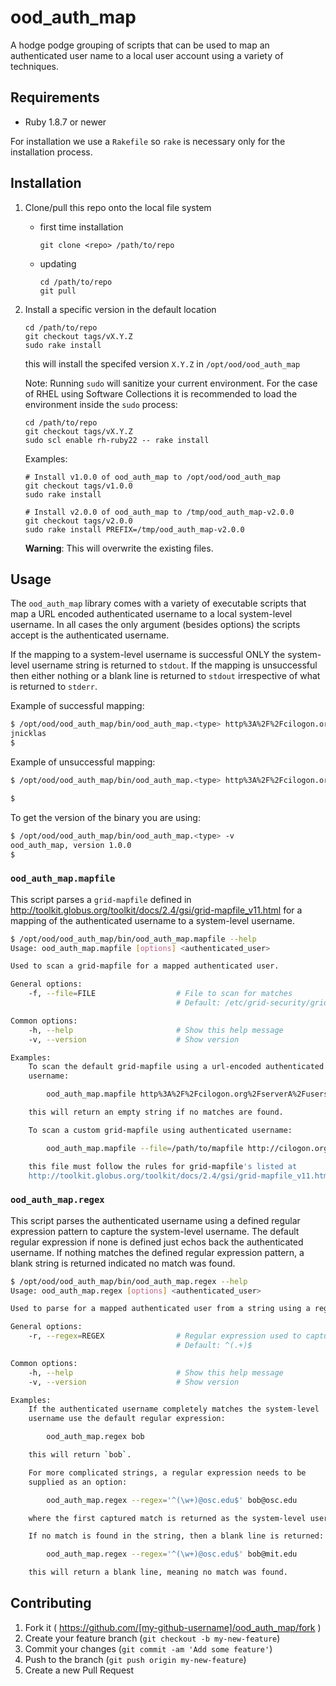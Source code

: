 # ood_auth_map

A hodge podge grouping of scripts that can be used to map an authenticated user
name to a local user account using a variety of techniques.

## Requirements

- Ruby 1.8.7 or newer

For installation we use a `Rakefile` so `rake` is necessary only for the
installation process.

## Installation

1. Clone/pull this repo onto the local file system
    * first time installation

        ```
        git clone <repo> /path/to/repo
        ```
    * updating

        ```
        cd /path/to/repo
        git pull
        ```

2. Install a specific version in the default location

    ```
    cd /path/to/repo
    git checkout tags/vX.Y.Z
    sudo rake install
    ```

    this will install the specifed version `X.Y.Z` in `/opt/ood/ood_auth_map`

    Note: Running `sudo` will sanitize your current environment. For the case
    of RHEL using Software Collections it is recommended to load the
    environment inside the `sudo` process:

    ```
    cd /path/to/repo
    git checkout tags/vX.Y.Z
    sudo scl enable rh-ruby22 -- rake install
    ```

    Examples:

    ```
    # Install v1.0.0 of ood_auth_map to /opt/ood/ood_auth_map
    git checkout tags/v1.0.0
    sudo rake install

    # Install v2.0.0 of ood_auth_map to /tmp/ood_auth_map-v2.0.0
    git checkout tags/v2.0.0
    sudo rake install PREFIX=/tmp/ood_auth_map-v2.0.0
    ```

    **Warning**: This will overwrite the existing files.

## Usage

The `ood_auth_map` library comes with a variety of executable scripts that map
a URL encoded authenticated username to a local system-level username. In all
cases the only argument (besides options) the scripts accept is the
authenticated username.

If the mapping to a system-level username is successful ONLY the system-level
username string is returned to `stdout`. If the mapping is unsuccessful then
either nothing or a blank line is returned to `stdout` irrespective of what is
returned to `stderr`.

Example of successful mapping:

```bash
$ /opt/ood/ood_auth_map/bin/ood_auth_map.<type> http%3A%2F%2Fcilogon.org%2FserverA%2Fusers%2F50191
jnicklas
$
```

Example of unsuccessful mapping:

```bash
$ /opt/ood/ood_auth_map/bin/ood_auth_map.<type> http%3A%2F%2Fcilogon.org%2FserverA%2Fusers%2F52992

$
```

To get the version of the binary you are using:

```bash
$ /opt/ood/ood_auth_map/bin/ood_auth_map.<type> -v
ood_auth_map, version 1.0.0
$
```

### `ood_auth_map.mapfile`

This script parses a `grid-mapfile` defined in
http://toolkit.globus.org/toolkit/docs/2.4/gsi/grid-mapfile_v11.html for a
mapping of the authenticated username to a system-level username.

```bash
$ /opt/ood/ood_auth_map/bin/ood_auth_map.mapfile --help
Usage: ood_auth_map.mapfile [options] <authenticated_user>

Used to scan a grid-mapfile for a mapped authenticated user.

General options:
    -f, --file=FILE                  # File to scan for matches
                                     # Default: /etc/grid-security/grid-mapfile

Common options:
    -h, --help                       # Show this help message
    -v, --version                    # Show version

Examples:
    To scan the default grid-mapfile using a url-encoded authenticated
    username:

        ood_auth_map.mapfile http%3A%2F%2Fcilogon.org%2FserverA%2Fusers%2F58606%40cilogon.org

    this will return an empty string if no matches are found.

    To scan a custom grid-mapfile using authenticated username:

        ood_auth_map.mapfile --file=/path/to/mapfile http://cilogon.org/serverA/users/53756@cilogon.org

    this file must follow the rules for grid-mapfile's listed at
    http://toolkit.globus.org/toolkit/docs/2.4/gsi/grid-mapfile_v11.html
```

### `ood_auth_map.regex`

This script parses the authenticated username using a defined regular
expression pattern to capture the system-level username. The default regular
expression if none is defined just echos back the authenticated username. If
nothing matches the defined regular expression pattern, a blank string is
returned indicated no match was found.

```bash
$ /opt/ood/ood_auth_map/bin/ood_auth_map.regex --help
Usage: ood_auth_map.regex [options] <authenticated_user>

Used to parse for a mapped authenticated user from a string using a regular expression.

General options:
    -r, --regex=REGEX                # Regular expression used to capture the system-level username
                                     # Default: ^(.+)$

Common options:
    -h, --help                       # Show this help message
    -v, --version                    # Show version

Examples:
    If the authenticated username completely matches the system-level
    username use the default regular expression:

        ood_auth_map.regex bob

    this will return `bob`.

    For more complicated strings, a regular expression needs to be
    supplied as an option:

        ood_auth_map.regex --regex='^(\w+)@osc.edu$' bob@osc.edu

    where the first captured match is returned as the system-level username.

    If no match is found in the string, then a blank line is returned:

        ood_auth_map.regex --regex='^(\w+)@osc.edu$' bob@mit.edu

    this will return a blank line, meaning no match was found.
```

## Contributing

1. Fork it ( https://github.com/[my-github-username]/ood_auth_map/fork )
2. Create your feature branch (`git checkout -b my-new-feature`)
3. Commit your changes (`git commit -am 'Add some feature'`)
4. Push to the branch (`git push origin my-new-feature`)
5. Create a new Pull Request
